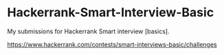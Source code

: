 # Hackerrank-Smart-Interview-Basic
My submissions for Hackerrank Smart interview [basics].

https://www.hackerrank.com/contests/smart-interviews-basic/challenges
